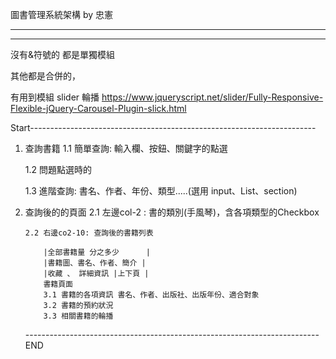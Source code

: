 圖書管理系統架構 by 忠憲

---

---

沒有&符號的 都是單獨模組

其他都是合併的，

有用到模組 slider 輪播
https://www.jqueryscript.net/slider/Fully-Responsive-Flexible-jQuery-Carousel-Plugin-slick.html

Start-----------------------------------------------------------------------

1.  查詢書籍
    1.1 簡單查詢: 輸入欄、按鈕、關鍵字的點選

    1.2 問題點選時的

    1.3 進階查詢: 書名、作者、年份、類型.....(選用 input、List、section)

2.  查詢後的的頁面
        2.1 左邊col-2 : 書的類別(手風琴)，含各項類型的Checkbox

        2.2 右邊co2-10: 查詢後的書籍列表

            |全部書籍量 分之多少      |
            |書籍圖、書名、作者、簡介 |
            |收藏 、 詳細資訊 |上下頁 |
            書籍頁面
            3.1 書籍的各項資訊 書名、作者、出版社、出版年份、適合對象
            3.2 書籍的預約狀況
            3.3 相關書籍的輪播
    -------------------------------------------------------------------------END
